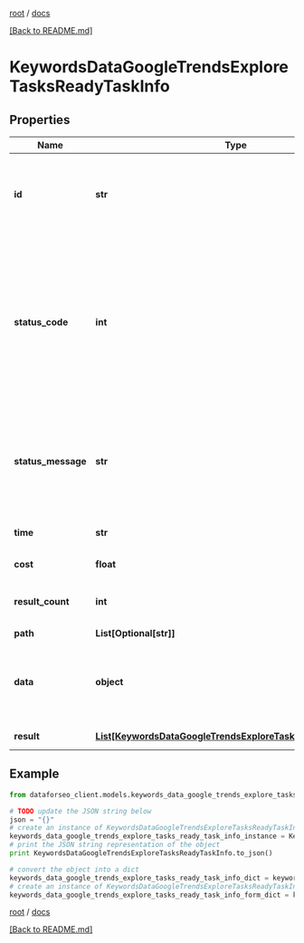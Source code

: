 [root](./../ "root") / [docs](./ "docs")

[[Back to README.md]](./../README.md "[Back to README.md]")

# KeywordsDataGoogleTrendsExploreTasksReadyTaskInfo

## Properties

Name | Type | Description | Notes
------------ | ------------- | ------------- | -------------
**id** | **str** | task identifier unique task identifier in our system in the UUID format | [optional]
**status_code** | **int** | status code of the task generated by DataForSEO, can be within the following range: 10000-60000 you can find the full list of the response codes here | [optional]
**status_message** | **str** | informational message of the task you can find the full list of general informational messages here | [optional]
**time** | **str** | execution time, seconds | [optional]
**cost** | **float** | total tasks cost, USD | [optional]
**result_count** | **int** | number of elements in the result array | [optional]
**path** | **List[Optional[str]]** | URL path | [optional]
**data** | **object** | contains the same parameters that you specified in the POST request | [optional]
**result** | [**List[KeywordsDataGoogleTrendsExploreTasksReadyResultInfo]**](KeywordsDataGoogleTrendsExploreTasksReadyResultInfo.md) | array of results | [optional]

## Example

```python
from dataforseo_client.models.keywords_data_google_trends_explore_tasks_ready_task_info import KeywordsDataGoogleTrendsExploreTasksReadyTaskInfo

# TODO update the JSON string below
json = "{}"
# create an instance of KeywordsDataGoogleTrendsExploreTasksReadyTaskInfo from a JSON string
keywords_data_google_trends_explore_tasks_ready_task_info_instance = KeywordsDataGoogleTrendsExploreTasksReadyTaskInfo.from_json(json)
# print the JSON string representation of the object
print KeywordsDataGoogleTrendsExploreTasksReadyTaskInfo.to_json()

# convert the object into a dict
keywords_data_google_trends_explore_tasks_ready_task_info_dict = keywords_data_google_trends_explore_tasks_ready_task_info_instance.to_dict()
# create an instance of KeywordsDataGoogleTrendsExploreTasksReadyTaskInfo from a dict
keywords_data_google_trends_explore_tasks_ready_task_info_form_dict = keywords_data_google_trends_explore_tasks_ready_task_info.from_dict(keywords_data_google_trends_explore_tasks_ready_task_info_dict)
```

  

[root](./../ "root") / [docs](./ "docs")

[[Back to README.md]](./../README.md "[Back to README.md]")